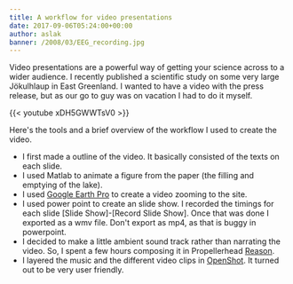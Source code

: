```yaml
---
title: A workflow for video presentations
date: 2017-09-06T05:24:00+00:00
author: aslak
banner: /2008/03/EEG_recording.jpg
---
```

Video presentations are a powerful way of getting your science across to a wider audience. I recently published a scientific study on some very large Jökulhlaup in East Greenland. I wanted to have a video with the press release, but as our go to guy was on vacation I had to do it myself.
<!--more-->

{{< youtube xDH5GWWTsV0 >}}

Here's the tools and a brief overview of the workflow I used to create the video.

* I first made a outline of the video. It basically consisted of the texts on each slide.
* I used Matlab to animate a figure from the paper (the filling and emptying of the lake).
* I used [Google Earth Pro](https://www.google.com/earth/desktop/) to create a video zooming to the site.
* I used power point to create an slide show. I recorded the timings for each slide [Slide Show]-[Record Slide Show]. Once that was done I exported as a wmv file. Don't export as mp4, as that is buggy in powerpoint.
* I decided to make a little ambient sound track rather than narrating the video. So, I spent a few hours composing it in Propellerhead [Reason](//propellerheads.se).
* I layered the music and the different video clips in [OpenShot](https://www.openshot.org). It turned out to be very user friendly.
